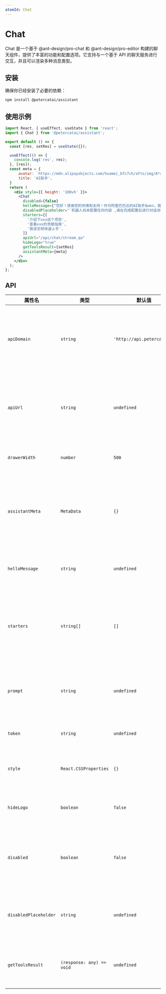 ```yaml
---
atomId: Chat
---
```


# Chat

Chat 是一个基于 @ant-design/pro-chat 和 @ant-design/pro-editor 构建的聊天组件，提供了丰富的功能和配置选项。它支持与一个基于 API 的聊天服务进行交互，并且可以渲染多种消息类型。

## 安装

确保你已经安装了必要的依赖：

```bash
npm install @petercatai/assistant
```

## 使用示例


```jsx
import React, { useEffect, useState } from 'react';
import { Chat } from '@petercatai/assistant';

export default () => {
  const [res, setRes] = useState({});

  useEffect(() => {
    console.log('res', res);
  }, [res]);
  const meta = {
      avatar: `https://mdn.alipayobjects.com/huamei_bfc7ch/afts/img/A*allUQLXaWmYAAAAAAAAAAAAADst8AQ/original`,
      title: 'AI助手',
  }
  return (
    <div style={{ height: '100vh' }}>
      <Chat
        disabled={false}
        helloMessage={"您好！感谢您的热情和支持！作为阿里巴巴云的AI助手Qwen，我的目标是尽可能地为您提供帮助和服务。您可以向我提出各种问题或需求，比如： 1. **技术咨询**：如果您在使用阿里云的产品或服务时遇到技术难题，或者想了解最新的技术趋势，都可以随时询问。 2. **产品使用指导**：对于阿里云的各种产品，如ECS、RDS等，如果您需要详细的使用指南或操作建议，我也很乐意提供帮助。 3. **创意灵感**：如果您正在寻找新的业务想法或是想要提升现有项目的创新点，我们可以一起探讨，激发更多可能性。 4. **行业资讯**：如果您对特定行业的最新动态感兴趣，例如云计算、人工智能等领域的发展情况，我可以帮您搜集相关信息。 无论您的需求是什么，只要是我能力范围内的，我都会尽全力协助。期待能够成为您值得信赖的伙伴，共同成长进步！如果有具体的需求，请随时告诉我哦。😊"}
        disabledPlaceholder="`机器人尚未配置任何内容 ,请在完成配置后进行对话测试`"
        starters={[
          '介绍下xxx这个项目',
          '查看xxx的贡献指南',
          '我该怎样快速上手',
        ]}
        apiUrl="/api/chat/stream_qa"
        hideLogo="true"
        getToolsResult={setRes}
        assistantMeta={meta}
      />
    </div>
  );
};
```

## API

| 属性名 | 类型 | 默认值 | 描述 |
| --- | --- | --- | --- |
| `apiDomain` | `string` | `'http://api.petercat.ai'` | API 域名地址，组件将通过此域名与后端服务进行通信。 |
| `apiUrl` | `string` | `undefined` | 指定聊天 API 的 URL 路径，如果未指定，将使用默认路径。 |
| `drawerWidth` | `number` | `500` | 控制聊天窗口的宽度。 |
| `assistantMeta` | `MetaData` | `{}` | 设置聊天助手的元数据信息，包括头像、标题和背景颜色。 |
| `helloMessage` | `string` | `undefined` | 设定聊天窗口打开时的欢迎消息。 |
| `starters` | `string[]` | `[]` | 聊天启动器消息的数组，用户可以选择这些消息来快速开始对话。 |
| `prompt` | `string` | `undefined` | 指定聊天的提示内容，用于指导对话的进行。 |
| `token` | `string` | `undefined` | 用于验证聊天服务的令牌。 |
| `style` | `React.CSSProperties` | `{}` | 自定义聊天组件的内联样式。 |
| `hideLogo` | `boolean` | `false` | 是否隐藏聊天窗口顶部的 Logo。 |
| `disabled` | `boolean` | `false` | 是否禁用聊天输入区域，禁用后用户无法输入消息。 |
| `disabledPlaceholder` | `string` | `undefined` | 当聊天输入区域被禁用时显示的占位符文本。 |
| `getToolsResult` | `(response: any) => void` | `undefined` | 用于接收工具处理结果的回调函数。 |
